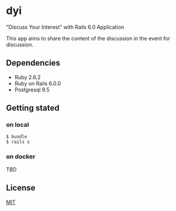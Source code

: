# dyi

"Discuss Your Interest" with Rails 6.0 Application

This app aims to share the content of the discussion in the event for discussion.

## Dependencies

- Ruby 2.6.2
- Ruby on Rails 6.0.0
- Postgresql 9.5

## Getting stated

### on local

```
$ bundle
$ rails s
```

### on docker
TBD

## License
[MIT](https://github.com/chaspy/dyi/blob/master/LICENSE)
